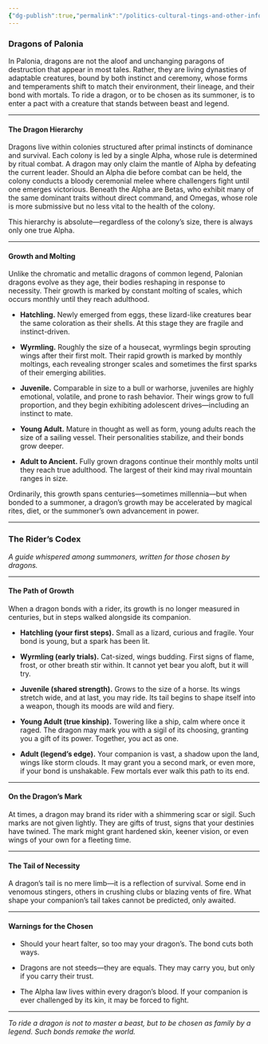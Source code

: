 ```yaml
---
{"dg-publish":true,"permalink":"/politics-cultural-tings-and-other-info/dragons-of-palonia/"}
---
```



### Dragons of Palonia

In Palonia, dragons are not the aloof and unchanging paragons of destruction that appear in most tales. Rather, they are living dynasties of adaptable creatures, bound by both instinct and ceremony, whose forms and temperaments shift to match their environment, their lineage, and their bond with mortals. To ride a dragon, or to be chosen as its summoner, is to enter a pact with a creature that stands between beast and legend.

---

#### The Dragon Hierarchy

Dragons live within colonies structured after primal instincts of dominance and survival. Each colony is led by a single Alpha, whose rule is determined by ritual combat. A dragon may only claim the mantle of Alpha by defeating the current leader. Should an Alpha die before combat can be held, the colony conducts a bloody ceremonial melee where challengers fight until one emerges victorious. Beneath the Alpha are Betas, who exhibit many of the same dominant traits without direct command, and Omegas, whose role is more submissive but no less vital to the health of the colony.

This hierarchy is absolute—regardless of the colony’s size, there is always only one true Alpha.

---

#### Growth and Molting

Unlike the chromatic and metallic dragons of common legend, Palonian dragons evolve as they age, their bodies reshaping in response to necessity. Their growth is marked by constant molting of scales, which occurs monthly until they reach adulthood.

- **Hatchling.** Newly emerged from eggs, these lizard-like creatures bear the same coloration as their shells. At this stage they are fragile and instinct-driven.
    
- **Wyrmling.** Roughly the size of a housecat, wyrmlings begin sprouting wings after their first molt. Their rapid growth is marked by monthly moltings, each revealing stronger scales and sometimes the first sparks of their emerging abilities.
    
- **Juvenile.** Comparable in size to a bull or warhorse, juveniles are highly emotional, volatile, and prone to rash behavior. Their wings grow to full proportion, and they begin exhibiting adolescent drives—including an instinct to mate.
    
- **Young Adult.** Mature in thought as well as form, young adults reach the size of a sailing vessel. Their personalities stabilize, and their bonds grow deeper.
    
- **Adult to Ancient.** Fully grown dragons continue their monthly molts until they reach true adulthood. The largest of their kind may rival mountain ranges in size.
    

Ordinarily, this growth spans centuries—sometimes millennia—but when bonded to a summoner, a dragon’s growth may be accelerated by magical rites, diet, or the summoner’s own advancement in power.

---
### The Rider’s Codex

_A guide whispered among summoners, written for those chosen by dragons._

---

#### The Path of Growth

When a dragon bonds with a rider, its growth is no longer measured in centuries, but in steps walked alongside its companion.

- **Hatchling (your first steps).** Small as a lizard, curious and fragile. Your bond is young, but a spark has been lit.
    
- **Wyrmling (early trials).** Cat-sized, wings budding. First signs of flame, frost, or other breath stir within. It cannot yet bear you aloft, but it will try.
    
- **Juvenile (shared strength).** Grows to the size of a horse. Its wings stretch wide, and at last, you may ride. Its tail begins to shape itself into a weapon, though its moods are wild and fiery.
    
- **Young Adult (true kinship).** Towering like a ship, calm where once it raged. The dragon may mark you with a sigil of its choosing, granting you a gift of its power. Together, you act as one.
    
- **Adult (legend’s edge).** Your companion is vast, a shadow upon the land, wings like storm clouds. It may grant you a second mark, or even more, if your bond is unshakable. Few mortals ever walk this path to its end.
    

---

#### On the Dragon’s Mark

At times, a dragon may brand its rider with a shimmering scar or sigil. Such marks are not given lightly. They are gifts of trust, signs that your destinies have twined. The mark might grant hardened skin, keener vision, or even wings of your own for a fleeting time.

---

#### The Tail of Necessity

A dragon’s tail is no mere limb—it is a reflection of survival. Some end in venomous stingers, others in crushing clubs or blazing vents of fire. What shape your companion’s tail takes cannot be predicted, only awaited.

---

#### Warnings for the Chosen

- Should your heart falter, so too may your dragon’s. The bond cuts both ways.
    
- Dragons are not steeds—they are equals. They may carry you, but only if you carry their trust.
    
- The Alpha law lives within every dragon’s blood. If your companion is ever challenged by its kin, it may be forced to fight.
    

---

_To ride a dragon is not to master a beast, but to be chosen as family by a legend. Such bonds remake the world._